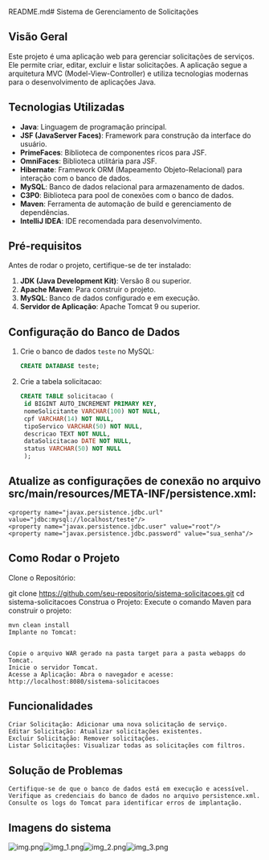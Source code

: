 README.md# Sistema de Gerenciamento de Solicitações

## Visão Geral
Este projeto é uma aplicação web para gerenciar solicitações de serviços. Ele permite criar, editar, excluir e listar solicitações. A aplicação segue a arquitetura MVC (Model-View-Controller) e utiliza tecnologias modernas para o desenvolvimento de aplicações Java.

## Tecnologias Utilizadas
- **Java**: Linguagem de programação principal.
- **JSF (JavaServer Faces)**: Framework para construção da interface do usuário.
- **PrimeFaces**: Biblioteca de componentes ricos para JSF.
- **OmniFaces**: Biblioteca utilitária para JSF.
- **Hibernate**: Framework ORM (Mapeamento Objeto-Relacional) para interação com o banco de dados.
- **MySQL**: Banco de dados relacional para armazenamento de dados.
- **C3P0**: Biblioteca para pool de conexões com o banco de dados.
- **Maven**: Ferramenta de automação de build e gerenciamento de dependências.
- **IntelliJ IDEA**: IDE recomendada para desenvolvimento.

## Pré-requisitos
Antes de rodar o projeto, certifique-se de ter instalado:
1. **JDK (Java Development Kit)**: Versão 8 ou superior.
2. **Apache Maven**: Para construir o projeto.
3. **MySQL**: Banco de dados configurado e em execução.
4. **Servidor de Aplicação**: Apache Tomcat 9 ou superior.

## Configuração do Banco de Dados
1. Crie o banco de dados `teste` no MySQL:
   ```sql
   CREATE DATABASE teste;

2. Crie a tabela solicitacao:
   ```sql
   CREATE TABLE solicitacao (
    id BIGINT AUTO_INCREMENT PRIMARY KEY,
    nomeSolicitante VARCHAR(100) NOT NULL,
    cpf VARCHAR(14) NOT NULL,
    tipoServico VARCHAR(50) NOT NULL,
    descricao TEXT NOT NULL,
    dataSolicitacao DATE NOT NULL,
    status VARCHAR(50) NOT NULL
    );


## Atualize as configurações de conexão no arquivo src/main/resources/META-INF/persistence.xml:
    <property name="javax.persistence.jdbc.url" value="jdbc:mysql://localhost/teste"/>
    <property name="javax.persistence.jdbc.user" value="root"/>
    <property name="javax.persistence.jdbc.password" value="sua_senha"/>

## Como Rodar o Projeto
Clone o Repositório:


git clone https://github.com/seu-repositorio/sistema-solicitacoes.git
cd sistema-solicitacoes
Construa o Projeto: Execute o comando Maven para construir o projeto:


    mvn clean install
    Implante no Tomcat:


    Copie o arquivo WAR gerado na pasta target para a pasta webapps do Tomcat.
    Inicie o servidor Tomcat.
    Acesse a Aplicação: Abra o navegador e acesse:
    http://localhost:8080/sistema-solicitacoes

## Funcionalidades
    Criar Solicitação: Adicionar uma nova solicitação de serviço.
    Editar Solicitação: Atualizar solicitações existentes.
    Excluir Solicitação: Remover solicitações.
    Listar Solicitações: Visualizar todas as solicitações com filtros.

## Solução de Problemas
    Certifique-se de que o banco de dados está em execução e acessível.
    Verifique as credenciais do banco de dados no arquivo persistence.xml.
    Consulte os logs do Tomcat para identificar erros de implantação.

## Imagens do sistema
![img.png](github/img.png)![img_1.png](github/img_1.png)![img_2.png](github/img_2.png)![img_3.png](github/img_3.png)